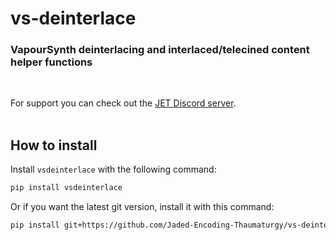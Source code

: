 # vs-deinterlace

### VapourSynth deinterlacing and interlaced/telecined content helper functions

<br>

For support you can check out the [JET Discord server](https://discord.gg/XTpc6Fa9eB). <br><br>

## How to install

Install `vsdeinterlace` with the following command:

```sh
pip install vsdeinterlace
```

Or if you want the latest git version, install it with this command:

```sh
pip install git+https://github.com/Jaded-Encoding-Thaumaturgy/vs-deinterlace.git
```
